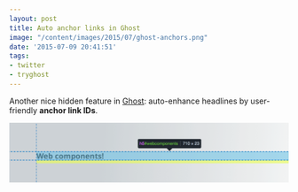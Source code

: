 ```yaml
---
layout: post
title: Auto anchor links in Ghost
image: "/content/images/2015/07/ghost-anchors.png"
date: '2015-07-09 20:41:51'
tags:
- twitter
- tryghost
---
```


Another nice hidden feature in [Ghost](https://ghost.org): auto-enhance headlines by user-friendly __anchor link IDs__.

![Ghost adds anchor link IDs to headlines](/content/images/2015/07/ghost-anchors.png)